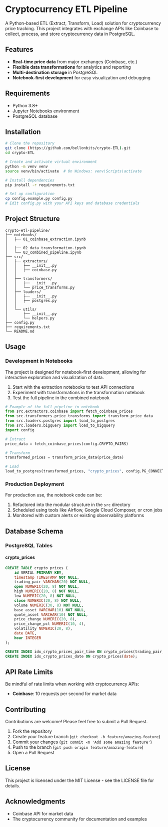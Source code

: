 # Cryptocurrency ETL Pipeline

A Python-based ETL (Extract, Transform, Load) solution for cryptocurrency price tracking. This project integrates with exchange APIs like Coinbase to collect, process, and store cryptocurrency data in PostgreSQL.

## Features

- **Real-time price data** from major exchanges (Coinbase, etc.)
- **Flexible data transformations** for analytics and reporting
- **Multi-destination storage** in PostgreSQL 
- **Notebook-first development** for easy visualization and debugging

## Requirements

- Python 3.8+
- Jupyter Notebooks environment
- PostgreSQL database

## Installation

```bash
# Clone the repository
git clone (https://github.com/bellonbits/crypto-ETL).git
cd crypto-ETL

# Create and activate virtual environment
python -m venv venv
source venv/bin/activate  # On Windows: venv\Scripts\activate

# Install dependencies
pip install -r requirements.txt

# Set up configuration
cp config.example.py config.py
# Edit config.py with your API keys and database credentials
```

## Project Structure

```
crypto-etl-pipeline/
├── notebooks/
│   ├── 01_coinbase_extraction.ipynb
│ 
│   ├── 02_data_transformation.ipynb
│   └── 03_combined_pipeline.ipynb
├── src/
│   ├── extractors/
│   │   ├── __init__.py
│   │   ├── coinbase.py
│   │  
│   ├── transformers/
│   │   ├── __init__.py
│   │   └── price_transforms.py
│   ├── loaders/
│   │   ├── __init__.py
│   │   ├── postgres.py
│   │   
│   └── utils/
│       ├── __init__.py
│       └── helpers.py
├── config.py
├── requirements.txt
└── README.md
```

## Usage

### Development in Notebooks

The project is designed for notebook-first development, allowing for interactive exploration and visualization of data.

1. Start with the extraction notebooks to test API connections
2. Experiment with transformations in the transformation notebook
3. Test the full pipeline in the combined notebook

```python
# Example of the full pipeline in notebook
from src.extractors.coinbase import fetch_coinbase_prices
from src.transformers.price_transforms import transform_price_data
from src.loaders.postgres import load_to_postgres
from src.loaders.bigquery import load_to_bigquery
import config

# Extract
price_data = fetch_coinbase_prices(config.CRYPTO_PAIRS)

# Transform
transformed_prices = transform_price_data(price_data)

# Load
load_to_postgres(transformed_prices, "crypto_prices", config.PG_CONNECTION)
```

### Production Deployment

For production use, the notebook code can be:

1. Refactored into the modular structure in the `src` directory
2. Scheduled using tools like Airflow, Google Cloud Composer, or cron jobs
3. Monitored with custom alerts or existing observability platforms

## Database Schema

### PostgreSQL Tables

#### crypto_prices
```sql
CREATE TABLE crypto_prices (
    id SERIAL PRIMARY KEY,
    timestamp TIMESTAMP NOT NULL,
    trading_pair VARCHAR(20) NOT NULL,
    open NUMERIC(20, 8) NOT NULL,
    high NUMERIC(20, 8) NOT NULL,
    low NUMERIC(20, 8) NOT NULL,
    close NUMERIC(20, 8) NOT NULL,
    volume NUMERIC(30, 8) NOT NULL,
    base_asset VARCHAR(10) NOT NULL,
    quote_asset VARCHAR(10) NOT NULL,
    price_change NUMERIC(20, 8),
    price_change_pct NUMERIC(10, 4),
    volatility NUMERIC(20, 8),
    date DATE,
    hour INTEGER
);

CREATE INDEX idx_crypto_prices_pair_time ON crypto_prices(trading_pair, timestamp);
CREATE INDEX idx_crypto_prices_date ON crypto_prices(date);
```

## API Rate Limits

Be mindful of rate limits when working with cryptocurrency APIs:

- **Coinbase**: 10 requests per second for market data

## Contributing

Contributions are welcome! Please feel free to submit a Pull Request.

1. Fork the repository
2. Create your feature branch (`git checkout -b feature/amazing-feature`)
3. Commit your changes (`git commit -m 'Add some amazing feature'`)
4. Push to the branch (`git push origin feature/amazing-feature`)
5. Open a Pull Request

## License

This project is licensed under the MIT License - see the LICENSE file for details.

## Acknowledgments

- Coinbase API for market data
- The cryptocurrency community for documentation and examples
